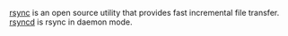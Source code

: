 [rsync][1] is an open source utility that provides fast incremental file transfer.
[rsyncd][2] is rsync in daemon mode.

[1]: https://rsync.samba.org
[2]: https://download.samba.org/pub/rsync/rsyncd.conf.html

